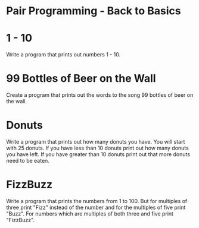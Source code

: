 # Pair Programming - Back to Basics

# 1 - 10
Write a program that prints out numbers 1 - 10.

# 99 Bottles of Beer on the Wall
Create a program that prints out the words to the song 99 bottles of beer on the wall.

# Donuts
Write a program that prints out how many donuts you have. You will start with 25 donuts. If you have less than 10 donuts print out how many donuts you have left. If you have greater than 10 donuts print out that more donuts need to be eaten.  

# FizzBuzz
Write a program that prints the numbers from 1 to 100.
But for multiples of three print "Fizz" instead of the number and for the multiples of five print "Buzz".
For numbers which are multiples of both three and five print "FizzBuzz".
